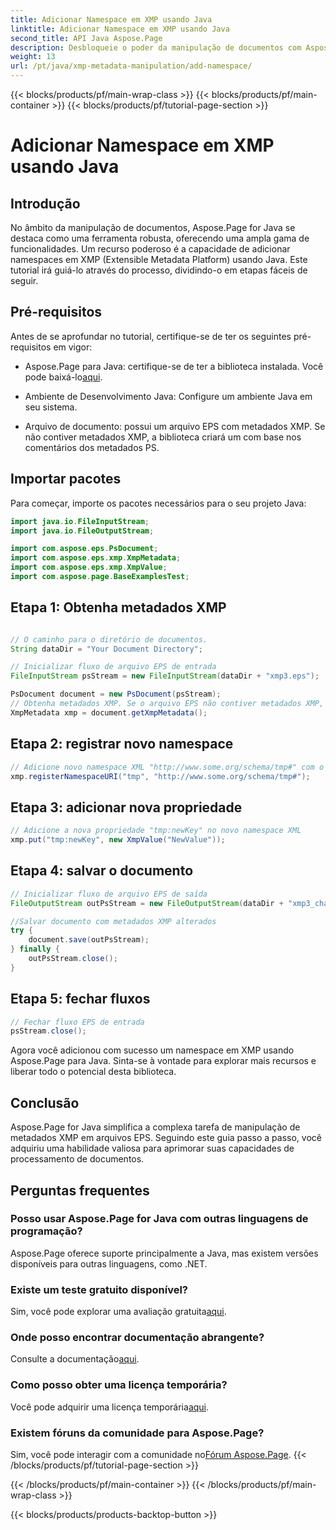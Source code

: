 ```yaml
---
title: Adicionar Namespace em XMP usando Java
linktitle: Adicionar Namespace em XMP usando Java
second_title: API Java Aspose.Page
description: Desbloqueie o poder da manipulação de documentos com Aspose.Page for Java. Aprenda a adicionar namespaces XMP sem esforço neste guia completo.
weight: 13
url: /pt/java/xmp-metadata-manipulation/add-namespace/
---
```


{{< blocks/products/pf/main-wrap-class >}}
{{< blocks/products/pf/main-container >}}
{{< blocks/products/pf/tutorial-page-section >}}

# Adicionar Namespace em XMP usando Java


## Introdução

No âmbito da manipulação de documentos, Aspose.Page for Java se destaca como uma ferramenta robusta, oferecendo uma ampla gama de funcionalidades. Um recurso poderoso é a capacidade de adicionar namespaces em XMP (Extensible Metadata Platform) usando Java. Este tutorial irá guiá-lo através do processo, dividindo-o em etapas fáceis de seguir.

## Pré-requisitos

Antes de se aprofundar no tutorial, certifique-se de ter os seguintes pré-requisitos em vigor:

-  Aspose.Page para Java: certifique-se de ter a biblioteca instalada. Você pode baixá-lo[aqui](https://releases.aspose.com/page/java/).

- Ambiente de Desenvolvimento Java: Configure um ambiente Java em seu sistema.

- Arquivo de documento: possui um arquivo EPS com metadados XMP. Se não contiver metadados XMP, a biblioteca criará um com base nos comentários dos metadados PS.

## Importar pacotes

Para começar, importe os pacotes necessários para o seu projeto Java:

```java
import java.io.FileInputStream;
import java.io.FileOutputStream;

import com.aspose.eps.PsDocument;
import com.aspose.eps.xmp.XmpMetadata;
import com.aspose.eps.xmp.XmpValue;
import com.aspose.page.BaseExamplesTest;
```

## Etapa 1: Obtenha metadados XMP

```java

// O caminho para o diretório de documentos.
String dataDir = "Your Document Directory";

// Inicializar fluxo de arquivo EPS de entrada
FileInputStream psStream = new FileInputStream(dataDir + "xmp3.eps");

PsDocument document = new PsDocument(psStream);
// Obtenha metadados XMP. Se o arquivo EPS não contiver metadados XMP, crie um novo preenchido com valores de comentários de metadados PS (%%Creator, %%CreateDate, %%Title, etc.)
XmpMetadata xmp = document.getXmpMetadata();
```

## Etapa 2: registrar novo namespace

```java
// Adicione novo namespace XML "http://www.some.org/schema/tmp#" com o prefixo "tmp"
xmp.registerNamespaceURI("tmp", "http://www.some.org/schema/tmp#");
```

## Etapa 3: adicionar nova propriedade

```java
// Adicione a nova propriedade "tmp:newKey" no novo namespace XML
xmp.put("tmp:newKey", new XmpValue("NewValue"));
```

## Etapa 4: salvar o documento

```java
// Inicializar fluxo de arquivo EPS de saída
FileOutputStream outPsStream = new FileOutputStream(dataDir + "xmp3_changed.eps");

//Salvar documento com metadados XMP alterados
try {
    document.save(outPsStream);
} finally {
    outPsStream.close();
}
```

## Etapa 5: fechar fluxos

```java
// Fechar fluxo EPS de entrada
psStream.close();
```

Agora você adicionou com sucesso um namespace em XMP usando Aspose.Page para Java. Sinta-se à vontade para explorar mais recursos e liberar todo o potencial desta biblioteca.

## Conclusão

Aspose.Page for Java simplifica a complexa tarefa de manipulação de metadados XMP em arquivos EPS. Seguindo este guia passo a passo, você adquiriu uma habilidade valiosa para aprimorar suas capacidades de processamento de documentos.

## Perguntas frequentes

### Posso usar Aspose.Page for Java com outras linguagens de programação?
Aspose.Page oferece suporte principalmente a Java, mas existem versões disponíveis para outras linguagens, como .NET.

### Existe um teste gratuito disponível?
 Sim, você pode explorar uma avaliação gratuita[aqui](https://releases.aspose.com/).

### Onde posso encontrar documentação abrangente?
 Consulte a documentação[aqui](https://reference.aspose.com/page/java/).

### Como posso obter uma licença temporária?
 Você pode adquirir uma licença temporária[aqui](https://purchase.aspose.com/temporary-license/).

### Existem fóruns da comunidade para Aspose.Page?
 Sim, você pode interagir com a comunidade no[Fórum Aspose.Page](https://forum.aspose.com/c/page/39).
{{< /blocks/products/pf/tutorial-page-section >}}

{{< /blocks/products/pf/main-container >}}
{{< /blocks/products/pf/main-wrap-class >}}

{{< blocks/products/products-backtop-button >}}
